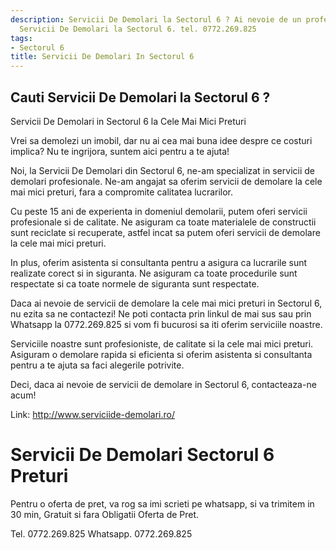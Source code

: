 ```yaml
---
description: Servicii De Demolari la Sectorul 6 ? Ai nevoie de un profesionist in
  Servicii De Demolari la Sectorul 6. tel. 0772.269.825
tags:
- Sectorul 6
title: Servicii De Demolari In Sectorul 6
---
```



## Cauti Servicii De Demolari la Sectorul 6 ?


Servicii De Demolari in Sectorul 6 la Cele Mai Mici Preturi

Vrei sa demolezi un imobil, dar nu ai cea mai buna idee despre ce costuri implica? Nu te ingrijora, suntem aici pentru a te ajuta! 

Noi, la Servicii De Demolari din Sectorul 6, ne-am specializat in servicii de demolari profesionale. Ne-am angajat sa oferim servicii de demolare la cele mai mici preturi, fara a compromite calitatea lucrarilor.

Cu peste 15 ani de experienta in domeniul demolarii, putem oferi servicii profesionale si de calitate. Ne asiguram ca toate materialele de constructii sunt reciclate si recuperate, astfel incat sa putem oferi servicii de demolare la cele mai mici preturi.

In plus, oferim asistenta si consultanta pentru a asigura ca lucrarile sunt realizate corect si in siguranta. Ne asiguram ca toate procedurile sunt respectate si ca toate normele de siguranta sunt respectate.

Daca ai nevoie de servicii de demolare la cele mai mici preturi in Sectorul 6, nu ezita sa ne contactezi! Ne poti contacta prin linkul de mai sus sau prin Whatsapp la 0772.269.825 si vom fi bucurosi sa iti oferim serviciile noastre. 

Serviciile noastre sunt profesioniste, de calitate si la cele mai mici preturi. Asiguram o demolare rapida si eficienta si oferim asistenta si consultanta pentru a te ajuta sa faci alegerile potrivite. 

Deci, daca ai nevoie de servicii de demolare in Sectorul 6, contacteaza-ne acum! 

Link: http://www.serviciide-demolari.ro/

# Servicii De Demolari Sectorul 6 Preturi
Pentru o oferta de pret, va rog sa imi scrieti pe whatsapp, si va trimitem in 30 min, Gratuit si fara Obligatii Oferta de Pret.

Tel. 0772.269.825
Whatsapp. 0772.269.825